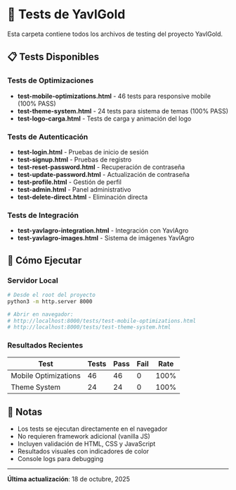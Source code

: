 # 🧪 Tests de YavlGold

Esta carpeta contiene todos los archivos de testing del proyecto YavlGold.

## 📋 Tests Disponibles

### Tests de Optimizaciones
- **test-mobile-optimizations.html** - 46 tests para responsive mobile (100% PASS)
- **test-theme-system.html** - 24 tests para sistema de temas (100% PASS)
- **test-logo-carga.html** - Tests de carga y animación del logo

### Tests de Autenticación
- **test-login.html** - Pruebas de inicio de sesión
- **test-signup.html** - Pruebas de registro
- **test-reset-password.html** - Recuperación de contraseña
- **test-update-password.html** - Actualización de contraseña
- **test-profile.html** - Gestión de perfil
- **test-admin.html** - Panel administrativo
- **test-delete-direct.html** - Eliminación directa

### Tests de Integración
- **test-yavlagro-integration.html** - Integración con YavlAgro
- **test-yavlagro-images.html** - Sistema de imágenes YavlAgro

## 🚀 Cómo Ejecutar

### Servidor Local
```bash
# Desde el root del proyecto
python3 -m http.server 8000

# Abrir en navegador:
# http://localhost:8000/tests/test-mobile-optimizations.html
# http://localhost:8000/tests/test-theme-system.html
```

### Resultados Recientes

| Test | Tests | Pass | Fail | Rate |
|------|-------|------|------|------|
| Mobile Optimizations | 46 | 46 | 0 | 100% |
| Theme System | 24 | 24 | 0 | 100% |

## 📝 Notas

- Los tests se ejecutan directamente en el navegador
- No requieren framework adicional (vanilla JS)
- Incluyen validación de HTML, CSS y JavaScript
- Resultados visuales con indicadores de color
- Console logs para debugging

---

**Última actualización**: 18 de octubre, 2025
